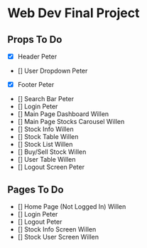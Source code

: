 # Web Dev Final Project

## Props To Do

- [x] Header Peter
- [] User Dropdown Peter
- [x] Footer Peter
- [] Search Bar Peter
- [] Login Peter
- [] Main Page Dashboard Willen
- [] Main Page Stocks Carousel Willen
- [] Stock Info Willen
- [] Stock Table Willen
- [] Stock List Willen
- [] Buy/Sell Stock Willen
- [] User Table Willen
- [] Logout Screen Peter

## Pages To Do
 - [] Home Page (Not Logged In) Willen
 - [] Login Peter
 - [] Logout Peter
 - [] Stock Info Screen Willen
 - [] Stock User Screen Willen

